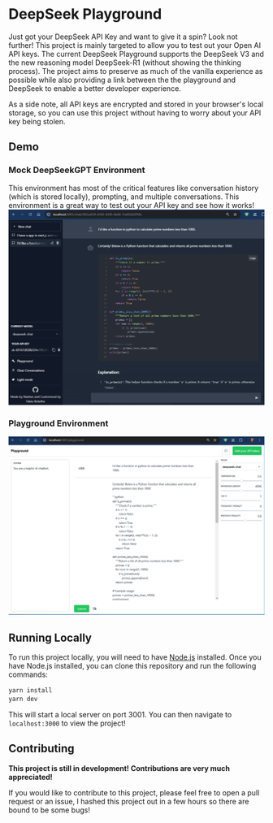 # DeepSeek Playground

Just got your DeepSeek API Key and want to give it a spin? Look not further! This project is mainly targeted to allow you to test out your Open AI API keys. The current DeepSeek Playground supports the DeepSeek V3 and the new reasoning model DeepSeek-R1 (without showing the thinking process). The project aims to preserve as much of the vanilla experience as possible while also providing a link between the the playground and DeepSeek to enable a better developer experience.

As a side note, all API keys are encrypted and stored in your browser's local storage, so you can use this project without having to worry about your API key being stolen.

## Demo

### Mock DeepSeekGPT Environment
This environment has most of the critical features like conversation history (which is stored locally), prompting, and multiple conversations. This environment is a great way to test out your API key and see how it works!
![DeepSeek ChatGPT](images/app_sample.png)

### Playground Environment
![DeepSeek Playground](images/app_playground_sample.png)

## Running Locally
To run this project locally, you will need to have [Node.js](https://nodejs.org/en/) installed. Once you have Node.js installed, you can clone this repository and run the following commands:

```bash
yarn install
yarn dev
```

This will start a local server on port 3001. You can then navigate to `localhost:3000` to view the project!

## Contributing

**This project is still in development! Contributions are very much appreciated!**

If you would like to contribute to this project, please feel free to open a pull request or an issue, I hashed this project out in a few hours so there are bound to be some bugs!
